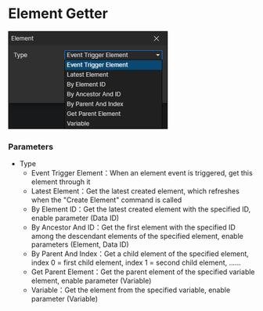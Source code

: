 # Element Getter

![](img/element-getter.png)

### Parameters

- Type
  - Event Trigger Element：When an element event is triggered, get this element through it
  - Latest Element：Get the latest created element, which refreshes when the "Create Element" command is called
  - By Element ID：Get the latest created element with the specified ID, enable parameter (Data ID)
  - By Ancestor And ID：Get the first element with the specified ID among the descendant elements of the specified element, enable parameters (Element, Data ID)
  - By Parent And Index：Get a child element of the specified element, index 0 = first child element, index 1 = second child element, ......
  - Get Parent Element：Get the parent element of the specified variable element, enable parameter (Variable)
  - Variable：Get the element from the specified variable, enable parameter (Variable)
